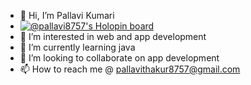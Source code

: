 - 👋 Hi, I’m Pallavi Kumari
- [![@pallavi8757's Holopin board](https://holopin.me/pallavi8757)](https://holopin.io/@pallavi8757)
- 👀 I’m interested in web and app development
- 🌱 I’m currently learning java
- 💞️ I’m looking to collaborate on app development
- 📫 How to reach me @ pallavithakur8757@gmail.com

<!---
pallavi8757/pallavi8757 is a ✨ special ✨ repository because its `README.md` (this file) appears on your GitHub profile.
You can click the Preview link to take a look at your changes.
--->
